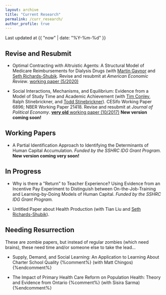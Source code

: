 ```yaml
---
layout: archive
title: "Current Research"
permalink: /curr_research/
author_profile: true
---
```


Last updated at {{ "now" | date: "%Y-%m-%d" }}

## Revise and Resubmit

* Optimal Contracting with Altruistic Agents: A Structural Model of Medicare Reimbursements for Dialysis Drugs (with [Martin Gaynor](https://www.andrew.cmu.edu/user/mgaynor/) and [Seth Richards-Shubik](http://www.lehigh.edu/~ser315/). Revise and resubmit at *American Economic Review*. [working paper (5/2020)](/files/research/medicare_screening_2020_05.pdf)

 
* Social Interactions, Mechanisms, and Equilibrium: Evidence from a Model of Study Time and Academic Achievement (with [Tim Conley](https://economics.uwo.ca/people/faculty/conley.html), Ralph Stinebrickner, and [Todd Stinebrickner](https://economics.uwo.ca/people/faculty/stinebrickner.html)). CESifo Working Paper 6896; NBER Working Paper 21418. 
Revise and resubmit at *Journal of Political Economy*.
[**very old** working paper (10/2017)](/files/research/Conley_Mehta_Stinebrickner_Stinebrickner_friendstudy_2017_10_10.pdf)
**New version coming soon!**

## Working Papers

* A Partial Identification Approach to Identifying the Determinants of Human Capital Accumulation. *Funded by the SSHRC IDG Grant Program.* **New version coming very soon!**

## In Progress

* Why is there a "Return" to Teacher Experience? Using Evidence from an Incentive Pay Experiment to Distinguish between On-the-Job-Training and Learning-by-Doing Models of Human Capital. *Funded by the SSHRC IDG Grant Program.*

* Untitled Paper about Health Production (with Tian Liu and [Seth Richards-Shubik](http://www.lehigh.edu/~ser315)).

## Needing Resurrection

These are zombie papers, but instead of regular zombies (which need brains), these need time and/or someone else to take the lead...

* Supply, Demand, and Social Learning: An Application to Learning About Charter School Quality 
{%comment%} (with Matt Chingos) {%endcomment%}

* The Impact of Primary Health Care Reform on Population Health: Theory and Evidence from Ontario 
{%comment%} (with Sisira Sarma) {%endcomment%}
